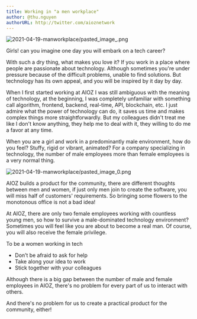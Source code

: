 ```yaml
---
title: Working in "a men workplace"
author: @thu.nguyen
authorURL: http://twitter.com/aioznetwork
---
```


![2021-04-19-manworkplace/pasted_image_.png](2021-04-19-manworkplace/pasted_image_.png)
<!--truncate-->

Girls! can you imagine one day you will embark on a tech career?

With such a dry thing, what makes you love it? If you work in a place where people are passionate about technology. Although sometimes you're under pressure because of the difficult problems, unable to find solutions. But technology has its own appeal, and you will be inspired by it day by day.

When I first started working at AIOZ I was still ambiguous with the meaning of technology, at the beginning, I was completely unfamiliar with something call algorithm, frontend, backend, real-time, API, blockchain, etc. I just admire what the power of technology can do, it saves us time and makes complex things more straightforwardly. But my colleagues didn't treat me like I don't know anything, they help me to deal with it, they willing to do me a favor at any time.

When you are a girl and work in a predominantly male environment, how do you feel? Stuffy, rigid or vibrant, animated? For a company specializing in technology, the number of male employees more than female employees is a very normal thing.

![2021-04-19-manworkplace/pasted_image_0.png](2021-04-19-manworkplace/pasted_image_0.png)

AIOZ builds a product for the community, there are different thoughts between men and women, if just only men join to create the software, you will miss half of customers' requirements. So bringing some flowers to the monotonous office is not a bad idea!

At AIOZ, there are only two female employees working with countless young men, so how to survive a male-dominated technology environment? Sometimes you will feel like you are about to become a real man. Of course, you will also receive the female privilege.

To be a women working in tech

- Don’t be afraid to ask for help
- Take along your idea to work
- Stick together with your colleagues

Although there is a big gap between the number of male and female employees in AIOZ, there's no problem for every part of us to interact with others.

And there's no problem for us to create a practical product for the community, either!
